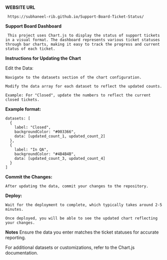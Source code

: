 **WEBSITE URL**

     https://subhaneel-rib.github.io/Support-Board-Ticket-Status/

**Support Board Dashboard**

     This project uses Chart.js to display the status of support tickets in a visual format. The dashboard represents various ticket statuses through bar charts, making it easy to track the progress and current status of each ticket.

**Instructions for Updating the Chart**

  Edit the Data:

    Navigate to the datasets section of the chart configuration.
    
    Modify the data array for each dataset to reflect the updated counts.
    
    Example: For "Closed", update the numbers to reflect the current closed tickets.

**Example format:**

    datasets: [
      {
        label: "Closed",
        backgroundColor: "#003366",
        data: [updated_count_1, updated_count_2]
      },
      {
        label: "In QA",
        backgroundColor: "#4B4B4B",
        data: [updated_count_3, updated_count_4]
      }
    ]
    
**Commit the Changes:**

    After updating the data, commit your changes to the repository.

**Deploy:**

    Wait for the deployment to complete, which typically takes around 2-5 minutes.
    
    Once deployed, you will be able to see the updated chart reflecting your changes.

**Notes**
Ensure the data you enter matches the ticket statuses for accurate reporting.

For additional datasets or customizations, refer to the Chart.js documentation.
